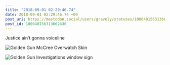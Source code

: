 ```yaml
---
title: "2018-09-01 02:29:46.74"
date: 2018-09-01 02:29:46.74 +00
post_uri: https://mastodon.social/users/gravely/statuses/100648156313662430
post_id: 100648156313662430
---
```

Justice ain’t gonna voiceline


![Golden Gun McCree Overwatch Skin](/images/5966503.jpeg)

![Golden Gun Investigations window sign](/images/5966504.jpeg)

